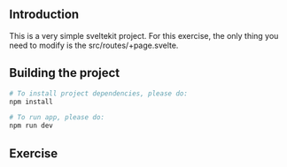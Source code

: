 ## Introduction

This is a very simple sveltekit project. For this exercise, the only thing you need to modify is the src/routes/+page.svelte. 

## Building the project

```bash
# To install project dependencies, please do:
npm install

# To run app, please do:
npm run dev
```

## Exercise